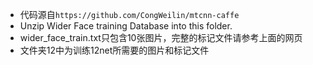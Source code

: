 *	代码源自`https://github.com/CongWeilin/mtcnn-caffe`
*	Unzip Wider Face training Database into this folder.
*	wider_face_train.txt只包含10张图片，完整的标记文件请参考上面的网页
*	文件夹12中为训练12net所需要的图片和标记文件
